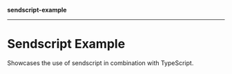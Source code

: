 **sendscript-example**

***

# Sendscript Example

Showcases the use of sendscript in combination with TypeScript.
